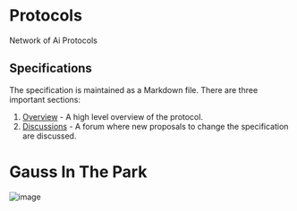# Protocols
Network of Ai Protocols 


## Specifications

The specification is maintained as a Markdown file. There are three important sections:

1. [Overview](/docs/OVERVIEW.md) - A high level overview of the protocol.
2. [Discussions](https://github.com/Forest-Protocols/protocols/discussions) - A forum where new proposals to change the specification are discussed.

# Gauss In The Park
![image](https://github.com/user-attachments/assets/3d39743b-c5ad-4aff-9feb-0d115af94ff7)

